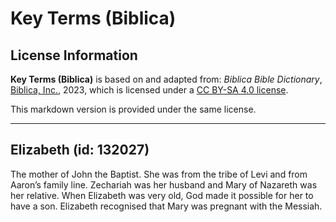 # Key Terms (Biblica)

## License Information

**Key Terms (Biblica)** is based on and adapted from: _Biblica Bible Dictionary_, [Biblica, Inc.](https://www.biblica.com/), 2023, which is licensed under a [CC BY-SA 4.0 license](https://creativecommons.org/licenses/by-sa/4.0/legalcode.en).

This markdown version is provided under the same license.



--------------------------------

## Elizabeth (id: 132027)

The mother of John the Baptist. She was from the tribe of Levi and from Aaron’s family line. Zechariah was her husband and Mary of Nazareth was her relative. When Elizabeth was very old, God made it possible for her to have a son. Elizabeth recognised that Mary was pregnant with the Messiah.


